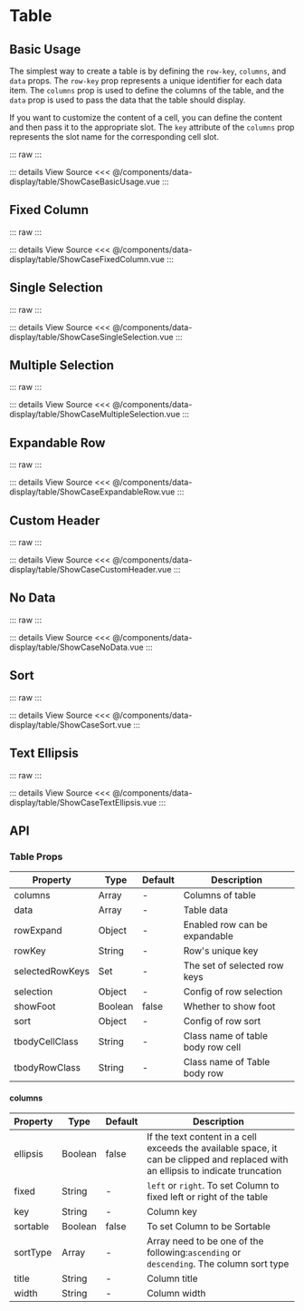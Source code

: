 <script setup lang="ts">
import ShowCaseBasicUsage from './ShowCaseBasicUsage.vue'
import ShowCaseFixedColumn from './ShowCaseFixedColumn.vue'
import ShowCaseSingleSelection from './ShowCaseSingleSelection.vue'
import ShowCaseMultipleSelection from './ShowCaseMultipleSelection.vue'
import ShowCaseExpandableRow from './ShowCaseExpandableRow.vue'
import ShowCaseCustomHeader from './ShowCaseCustomHeader.vue'
import ShowCaseNoData from './ShowCaseNoData.vue'
import ShowCaseSort from './ShowCaseSort.vue'
import ShowCaseTextEllipsis from './ShowCaseTextEllipsis.vue'
</script>

# Table

## Basic Usage

The simplest way to create a table is by defining the `row-key`, `columns`, and `data` props. The `row-key` prop represents a unique identifier for each data item. The `columns` prop is used to define the columns of the table, and the `data` prop is used to pass the data that the table should display.

If you want to customize the content of a cell, you can define the content and then pass it to the appropriate slot. The `key` attribute of the `columns` prop represents the slot name for the corresponding cell slot.

::: raw
<ShowCaseBasicUsage class="vp-raw" />
:::

::: details View Source
<<< @/components/data-display/table/ShowCaseBasicUsage.vue
:::

## Fixed Column

::: raw
<ShowCaseFixedColumn class="vp-raw" />
:::

::: details View Source
<<< @/components/data-display/table/ShowCaseFixedColumn.vue
:::

## Single Selection

::: raw
<ShowCaseSingleSelection class="vp-raw" />
:::

::: details View Source
<<< @/components/data-display/table/ShowCaseSingleSelection.vue
:::

## Multiple Selection

::: raw
<ShowCaseMultipleSelection class="vp-raw" />
:::

::: details View Source
<<< @/components/data-display/table/ShowCaseMultipleSelection.vue
:::

## Expandable Row

::: raw
<ShowCaseExpandableRow class="vp-raw" />
:::

::: details View Source
<<< @/components/data-display/table/ShowCaseExpandableRow.vue
:::

## Custom Header

::: raw
<ShowCaseCustomHeader class="vp-raw" />
:::

::: details View Source
<<< @/components/data-display/table/ShowCaseCustomHeader.vue
:::

## No Data

::: raw
<ShowCaseNoData class="vp-raw" />
:::

::: details View Source
<<< @/components/data-display/table/ShowCaseNoData.vue
:::

## Sort

::: raw
<ShowCaseSort class="vp-raw" />
:::

::: details View Source
<<< @/components/data-display/table/ShowCaseSort.vue
:::

## Text Ellipsis

::: raw
<ShowCaseTextEllipsis class="vp-raw" />
:::

::: details View Source
<<< @/components/data-display/table/ShowCaseTextEllipsis.vue
:::

## API

### Table Props

| Property        | Type    | Default | Description                       |
| --------------- | ------- | ------- | --------------------------------- |
| columns         | Array   | -       | Columns of table                  |
| data            | Array   | -       | Table data                        |
| rowExpand       | Object  | -       | Enabled row can be expandable     |
| rowKey          | String  | -       | Row's unique key                  |
| selectedRowKeys | Set     | -       | The set of selected row keys      |
| selection       | Object  | -       | Config of row selection           |
| showFoot        | Boolean | false   | Whether to show foot              |
| sort            | Object  | -       | Config of row sort                |
| tbodyCellClass  | String  | -       | Class name of table body row cell |
| tbodyRowClass   | String  | -       | Class name of Table body row      |

#### columns

| Property | Type    | Default | Description                                                                                                                       |
| -------- | ------- | ------- | --------------------------------------------------------------------------------------------------------------------------------- |
| ellipsis | Boolean | false   | If the text content in a cell exceeds the available space, it can be clipped and replaced with an ellipsis to indicate truncation |
| fixed    | String  | -       | `left` or `right`. To set Column to fixed left or right of the table                                                              |
| key      | String  | -       | Column key                                                                                                                        |
| sortable | Boolean | false   | To set Column to be Sortable                                                                                                      |
| sortType | Array   | -       | Array need to be one of the following:`ascending` or `descending`. The column sort type                                           |
| title    | String  | -       | Column title                                                                                                                      |
| width    | String  | -       | Column width                                                                                                                      |

